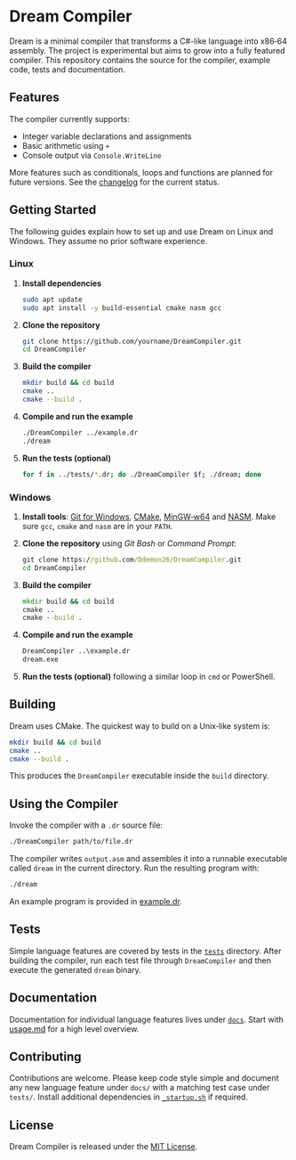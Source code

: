 # Dream Compiler

Dream is a minimal compiler that transforms a C#-like language into x86‑64 assembly. The project is experimental but aims to grow into a fully featured compiler. This repository contains the source for the compiler, example code, tests and documentation.

## Features

The compiler currently supports:

- Integer variable declarations and assignments
- Basic arithmetic using `+`
- Console output via `Console.WriteLine`

More features such as conditionals, loops and functions are planned for future versions. See the [changelog](docs/changelog.md) for the current status.

## Getting Started

The following guides explain how to set up and use Dream on Linux and Windows. They assume no prior software experience.

### Linux

1. **Install dependencies**

   ```bash
   sudo apt update
   sudo apt install -y build-essential cmake nasm gcc
   ```

2. **Clone the repository**

   ```bash
   git clone https://github.com/yourname/DreamCompiler.git
   cd DreamCompiler
   ```

3. **Build the compiler**

   ```bash
   mkdir build && cd build
   cmake ..
   cmake --build .
   ```

4. **Compile and run the example**

   ```bash
   ./DreamCompiler ../example.dr
   ./dream
   ```

5. **Run the tests (optional)**

   ```bash
   for f in ../tests/*.dr; do ./DreamCompiler $f; ./dream; done
   ```

### Windows

1. **Install tools**: [Git for Windows](https://git-scm.com/), [CMake](https://cmake.org/download/), [MinGW‑w64](http://mingw-w64.org/doku.php) and [NASM](https://www.nasm.us/). Make sure `gcc`, `cmake` and `nasm` are in your `PATH`.

2. **Clone the repository** using *Git Bash* or *Command Prompt*:

   ```cmd
   git clone https://github.com/Ddemon26/DreamCompiler.git
   cd DreamCompiler
   ```

3. **Build the compiler**

   ```cmd
   mkdir build && cd build
   cmake ..
   cmake --build .
   ```

4. **Compile and run the example**

   ```cmd
   DreamCompiler ..\example.dr
   dream.exe
   ```

5. **Run the tests (optional)** following a similar loop in `cmd` or PowerShell.

## Building

Dream uses CMake. The quickest way to build on a Unix‑like system is:

```bash
mkdir build && cd build
cmake ..
cmake --build .
```

This produces the `DreamCompiler` executable inside the `build` directory.

## Using the Compiler

Invoke the compiler with a `.dr` source file:

```bash
./DreamCompiler path/to/file.dr
```

The compiler writes `output.asm` and assembles it into a runnable executable called `dream` in the current directory. Run the resulting program with:

```bash
./dream
```

An example program is provided in [example.dr](example.dr).

## Tests

Simple language features are covered by tests in the [`tests`](tests) directory. After building the compiler, run each test file through `DreamCompiler` and then execute the generated `dream` binary.

## Documentation

Documentation for individual language features lives under [`docs`](docs). Start with [usage.md](docs/usage.md) for a high level overview.

## Contributing

Contributions are welcome. Please keep code style simple and document any new language feature under `docs/` with a matching test case under `tests/`. Install additional dependencies in [`_startup.sh`](_startup.sh) if required.

## License

Dream Compiler is released under the [MIT License](LICENSE).
